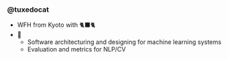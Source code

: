 ### @tuxedocat

- WFH from Kyoto with 🐈‍⬛🐈
- 👀
  - Software architecturing and designing for machine learning systems
  - Evaluation and metrics for NLP/CV
